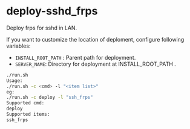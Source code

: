 # deploy-sshd_frps
Deploy frps for sshd in LAN.

If you want to customize the location of deploment, configure following variables:

* `INSTALL_ROOT_PATH` :  Parent path for deployment.
* `SERVER_NAME`: Directory for deployment at INSTALL_ROOT_PATH .

```bash
./run.sh 
Usage:
./run.sh -c <cmd> -l "<item list>"
eg:
./run.sh -c deploy -l "ssh_frps"
Supported cmd:
deploy
Supported items:
ssh_frps
```

